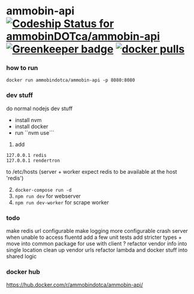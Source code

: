 # ammobin-api [ ![Codeship Status for ammobinDOTca/ammobin-api](https://app.codeship.com/projects/11229ef0-d3e6-0135-b59a-12b6e6b26eee/status?branch=master)](https://app.codeship.com/projects/262911) [![Greenkeeper badge](https://badges.greenkeeper.io/ammobinDOTca/ammobin-api.svg)](https://greenkeeper.io/) [![docker pulls](https://img.shields.io/docker/pulls/ammobindotca/ammobin-api.svg)](https://hub.docker.com/r/ammobindotca/ammobin-api 'DockerHub')

### how to run

`docker run ammobindotca/ammobin-api -p 8080:8080`

### dev stuff

do normal nodejs dev stuff

- install nvm
- install docker
- run ``nvm use```

1. add

```
127.0.0.1 redis
127.0.0.1 rendertron
```

to /etc/hosts (server + worker expect redis to be available at the host 'redis')

2. `docker-compose run -d`
3. `npm run dev` for webserver
4. `npm run dev-worker` for scrape worker

### todo

make redis url configurable
make logging more configurable
crash server when unable to access fluentd
add a few unit tests
add stricter types + move into common package for use with client ?
refactor vendor info into single location
clean up vendor urls
refactor lambda and docker stuff into shared logic

### docker hub

https://hub.docker.com/r/ammobindotca/ammobin-api/
